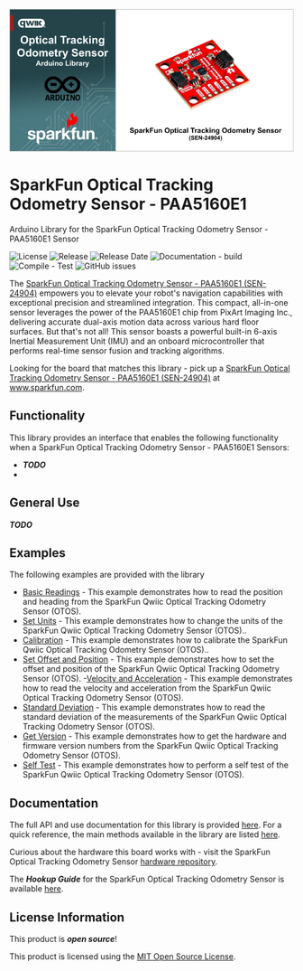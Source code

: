 
![SparkFun Optical Tracking Odometry Sensor - PAA5160E1](docs/images/gh-banner-2025-arduino-OTOS.png "SparkFun Optical Tracking Odometry Sensor - PAA5160E1Sensor")

# SparkFun Optical Tracking Odometry Sensor - PAA5160E1

Arduino Library for the SparkFun Optical Tracking Odometry Sensor - PAA5160E1 Sensor

![License](https://img.shields.io/github/license/sparkfun/SparkFun_Qwiic_OTOS_Arduino_Library)
![Release](https://img.shields.io/github/v/release/sparkfun/SparkFun_Qwiic_OTOS_Arduino_Library)
![Release Date](https://img.shields.io/github/release-date/sparkfun/SparkFun_Qwiic_OTOS_Arduino_Library)
![Documentation - build](https://img.shields.io/github/actions/workflow/status/sparkfun/SparkFun_Qwiic_OTOS_Arduino_Library/build-deploy-ghpages.yml?label=doc%20build)
![Compile - Test](https://img.shields.io/github/actions/workflow/status/sparkfun/SparkFun_Qwiic_OTOS_Arduino_Library/compile-sketch.yml?label=compile%20test)
![GitHub issues](https://img.shields.io/github/issues/sparkfun/SparkFun_Qwiic_OTOS_Arduino_Library)


The [SparkFun Optical Tracking Odometry Sensor - PAA5160E1 (SEN-24904)](https://www.sparkfun.com/sparkfun-optical-tracking-odometry-sensor-paa5160e1-qwiic.html)  empowers you to elevate your robot's navigation capabilities with exceptional precision and streamlined integration. This compact, all-in-one sensor leverages the power of the PAA5160E1 chip from PixArt Imaging Inc., delivering accurate dual-axis motion data across various hard floor surfaces. But that's not all! This sensor boasts a powerful built-in 6-axis Inertial Measurement Unit (IMU) and an onboard microcontroller that performs real-time sensor fusion and tracking algorithms.

Looking for the board that matches this library - pick up a [SparkFun Optical Tracking Odometry Sensor - PAA5160E1 (SEN-24904)](https://www.sparkfun.com/sparkfun-optical-tracking-odometry-sensor-paa5160e1-qwiic.html) at www.sparkfun.com.

## Functionality

This library provides an interface that enables the following functionality when a SparkFun Optical Tracking Odometry Sensor - PAA5160E1 Sensors:

* ***TODO***
* 


## General Use

***TODO***

## Examples

The following examples are provided with the library

- [Basic Readings](examples/Example1_BasicReadings/Example1_BasicReadings.ino) - This example demonstrates how to read the position and heading from the SparkFun Qwiic Optical Tracking Odometry Sensor (OTOS).
- [Set Units](examples/Example2_SetUnits/Example2_SetUnits.ino) - This example demonstrates how to change the units of the SparkFun Qwiic Optical Tracking Odometry Sensor (OTOS).. 
- [Calibration](examples/Example3_Calibration/Example3_Calibration.ino) - This example demonstrates how to calibrate the SparkFun Qwiic Optical Tracking Odometry Sensor (OTOS)..
- [Set Offset and Position](examples/Example4_SetOffsetAndPosition/Example4_SetOffsetAndPosition.ino) - This example demonstrates how to set the offset and position of the SparkFun Qwiic Optical Tracking Odometry Sensor (OTOS).
-[Velocity and Acceleration](examples/Example5_VelocityAndAcceleration/Example5_VelocityAndAcceleration.ino) - This example demonstrates how to read the velocity and acceleration from the SparkFun Qwiic Optical Tracking Odometry Sensor (OTOS).
- [Standard Deviation](examples/Example6_StandardDeviation/Example6_StandardDeviation.ino) - This example demonstrates how to read the standard deviation of the measurements of the SparkFun Qwiic Optical Tracking Odometry Sensor (OTOS).
- [Get Version](examples/Example7_GetVersion/Example7_GetVersion.ino) - This example demonstrates how to get the hardware and firmware version numbers from the SparkFun Qwiic Optical Tracking Odometry Sensor (OTOS).
- [Self Test](examples/Example8_SelfTest/Example8_SelfTest.ino) - This example demonstrates how to perform a self test of the SparkFun Qwiic Optical Tracking Odometry Sensor (OTOS).

## Documentation

The full API and use documentation for this library is provided [here](https://docs.sparkfun.com/SparkFun_Qwiic_OTOS_Arduino_Library/). For a quick reference, the main methods available in the library are listed [here](https://docs.sparkfun.com/SparkFun_Qwiic_OTOS_Arduino_Library/class_qwiic_o_t_o_s.html).

Curious about the hardware this board works with - visit the SparkFun Optical Tracking Odometry Sensor [hardware repository](https://github.com/sparkfun/SparkFun_Optical_Tracking_Odometry_Sensor).

The ***Hookup Guide*** for the SparkFun Optical Tracking Odometry Sensor is available [here](https://docs.sparkfun.com/SparkFun_Optical_Tracking_Odometry_Sensor).

## License Information

This product is ***open source***!

This product is licensed using the [MIT Open Source License](https://opensource.org/license/mit). 





